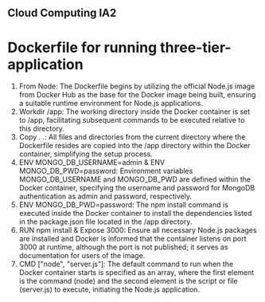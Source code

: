 ## Cloud Computing IA2
# Dockerfile for running three-tier-application
1. From Node: The Dockerfile begins by utilizing the official Node.js image from Docker Hub as the base for the Docker image being built, ensuring a suitable runtime environment for Node.js applications.
2. Workdir /app: The working directory inside the Docker container is set to /app, facilitating subsequent commands to be executed relative to this directory.
3. Copy . .: All files and directories from the current directory where the Dockerfile resides are copied into the /app directory within the Docker container, simplifying the setup process.
4. ENV MONGO_DB_USERNAME=admin & ENV MONGO_DB_PWD=password: Environment variables MONGO_DB_USERNAME and MONGO_DB_PWD are defined within the Docker container, specifying the username and password for MongoDB authentication as admin and password, respectively.
5. ENV MONGO_DB_PWD=password: The npm install command is executed inside the Docker container to install the dependencies listed in the package.json file located in the /app directory.
6. RUN npm install & Expose 3000: Ensure all necessary Node.js packages are installed and Docker is informed that the container listens on port 3000 at runtime, although the port is not published; it serves as documentation for users of the image.
7. CMD ["node", "server.js"]: The default command to run when the Docker container starts is specified as an array, where the first element is the command (node) and the second element is the script or file (server.js) to execute, initiating the Node.js application.

